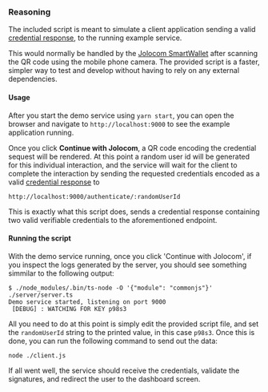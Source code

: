### Reasoning

The included script is meant to simulate a client application sending a valid [credential response](), to the running example service.

This would normally be handled by the [Jolocom SmartWallet]() after scanning the QR code using the mobile phone camera. The provided script is a faster, simpler way to test and develop without having to rely on any external dependencies.

#### Usage

After you start the demo service using `yarn start`, you can open the browser and navigate to `http://localhost:9000` to see the example application running.

Once you click <b>Continue with Jolocom</b>, a QR code encoding the credential sequest will be rendered. At this point a random user id will be generated for this individual interaction, and the service will wait for the client to complete the interaction by sending the requested credentials encoded as a valid [credential response]() to 

```
http://localhost:9000/authenticate/:randomUserId
```

This is exactly what this script does, sends a credential response containing two valid verifiable credentials to the aforementioned endpoint.

#### Running the script

With the demo service running, once you click 'Continue with Jolocom', if you inspect the logs generated by the server, you should see something simmilar to the following output:

```
$ ./node_modules/.bin/ts-node -O '{"module": "commonjs"}' ./server/server.ts
Demo service started, listening on port 9000
 [DEBUG] : WATCHING FOR KEY p98s3
```

All you need to do at this point is simply edit the provided script file, and set the `randomUserId` string to the printed value, in this case `p98s3`. Once this is done, you can run the following command to send out the data:

```
node ./client.js
```


If all went well, the service should receive the credentials, validate the signatures, and redirect the user to the dashboard screen.